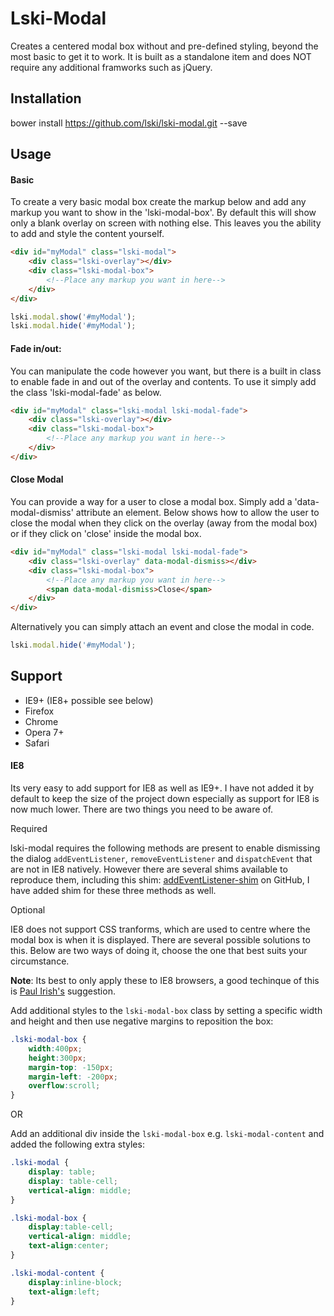 Lski-Modal
============

Creates a centered modal box without and pre-defined styling, beyond the most basic to get it to work. It is built as a standalone item and does NOT require any additional framworks such as jQuery.

## Installation

bower install https://github.com/lski/lski-modal.git --save

## Usage

#### Basic

To create a very basic modal box create the markup below and add any markup you want to show in the 'lski-modal-box'. 
By default this will show only a blank overlay on screen with nothing else. This leaves you the ability to add and style the content yourself.

```html
<div id="myModal" class="lski-modal">
	<div class="lski-overlay"></div>
	<div class="lski-modal-box">
		<!--Place any markup you want in here-->
	</div>
</div>
```

```js
lski.modal.show('#myModal');
lski.modal.hide('#myModal');
```

#### Fade in/out:

You can manipulate the code however you want, but there is a built in class to enable fade in and out of the overlay and contents. 
To use it simply add the class 'lski-modal-fade' as below.

```html
<div id="myModal" class="lski-modal lski-modal-fade">
	<div class="lski-overlay"></div>
	<div class="lski-modal-box">
		<!--Place any markup you want in here-->
	</div>
</div>
```

#### Close Modal

You can provide a way for a user to close a modal box. Simply add a 'data-modal-dismiss' attribute an element. 
Below shows how to allow the user to close the modal when they click on the overlay (away from the modal box) or if they click on 'close' inside the modal box.

```html
<div id="myModal" class="lski-modal lski-modal-fade">
	<div class="lski-overlay" data-modal-dismiss></div>
	<div class="lski-modal-box">
		<!--Place any markup you want in here-->
		<span data-modal-dismiss>Close</span>
	</div>
</div>
```

Alternatively you can simply attach an event and close the modal in code.

```js
lski.modal.hide('#myModal');
```


## Support

- IE9+ (IE8+ possible see below)
- Firefox
- Chrome
- Opera 7+
- Safari

#### IE8

Its very easy to add support for IE8 as well as IE9+. I have not added it by default to keep the size of the project down especially as support for IE8 is now much lower. There are two things you need to be aware of.

Required

lski-modal requires the following methods are present to enable dismissing the dialog `addEventListener`, `removeEventListener` and `dispatchEvent` that are not in IE8 natively. However there are several shims available to reproduce them, including this shim: [addEventListener-shim](https://gist.github.com/lski/39c59b03a60e31541cda) on GitHub, I have added shim for these three methods as well.

Optional

IE8 does not support CSS tranforms, which are used to centre where the modal box is when it is displayed. There are several possible solutions to this. Below are two ways of doing it, choose the one that best suits your circumstance.

__Note__: Its best to only apply these to IE8 browsers, a good techinque of this is [Paul Irish's](http://www.paulirish.com/2008/conditional-stylesheets-vs-css-hacks-answer-neither/) suggestion.

Add additional styles to the `lski-modal-box` class by setting a specific width and height and then use negative margins to reposition the box:

```css
.lski-modal-box {
	width:400px;
	height:300px;
	margin-top: -150px;
	margin-left: -200px;
	overflow:scroll;
}
```
OR

Add an additional div inside the `lski-modal-box` e.g. `lski-modal-content` and added the following extra styles:

```css
.lski-modal {
	display: table;
	display: table-cell;
    vertical-align: middle;
}

.lski-modal-box {
	display:table-cell;
	vertical-align: middle;
  	text-align:center;
}

.lski-modal-content {
	display:inline-block;
	text-align:left;
}
```